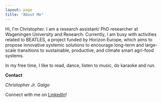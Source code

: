 ```yaml
---
layout: page
title: "About Me"
---
```


Hi, I'm Christopher. I am a research assistant/ PhD researcher at Wageningen University and Research. Currently, I am busy with activities related to BEATLES, a project funded by Horizon Europe, which aims to propose innovative systemic solutions to encourage long-term and large-scale transitions to sustainable, productive, and climate smart agri-food systems.

In my free time, I like to read, dance, listen to music, do karaoke and run. 

**Contact**

*Christopher Jr. Galgo*

Connect with me on [LinkedIn](https://www.linkedin.com/public-profile/settings?trk=d_flagship3_profile_self_view_public_profile)!
 
